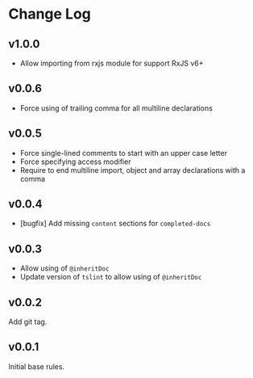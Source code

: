 Change Log
===

v1.0.0
---
- Allow importing from rxjs module for support RxJS v6+

v0.0.6
---

- Force using of trailing comma for all multiline declarations

v0.0.5
---

- Force single-lined comments to start with an upper case letter
- Force specifying access modifier
- Require to end multiline import, object and array declarations with a comma

v0.0.4
---

- [bugfix] Add missing `content` sections for `completed-docs`

v0.0.3
---

- Allow using of `@inheritDoc`
- Update version of `tslint` to allow using of `@inheritDoc`

v0.0.2
---

Add git tag.

v0.0.1
---

Initial base rules.
